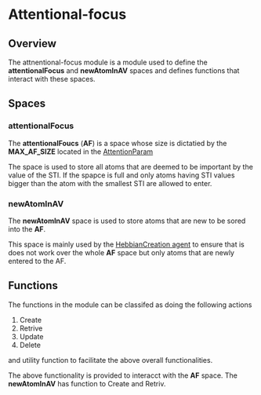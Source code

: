 # Attentional-focus

## Overview

The attnentional-focus module is a module used to define the **attentionalFocus**
and **newAtomInAV** spaces and defines functions that interact with these spaces.

## Spaces

### attentionalFocus

The **attentionalFoucs** (**AF**) is a space whose size is dictatied by the **MAX_AF_SIZE**
located in the [AttentionParam](../../../attnention/agents/mettaAgents/AttentionParam.metta)

The space is used to store all atoms that are deemed to be important by the value
of the STI. If the spapce is full and only atoms having STI values bigger than
the atom with the smallest STI are allowed to enter.

### newAtomInAV

The **newAtomInAV** space is used to store atoms that are new to be sored into
the **AF**. 

This space is mainly used by the [HebbianCreation agent](../../../attention/agents/mettaAgents/HebbianCreationAgent/README.md) to ensure that is does not 
work over the whole **AF** space but only atoms that are newly entered to the 
AF.

## Functions

The functions in the module can be classifed as doing the following actions

1. Create
2. Retrive
3. Update
4. Delete

and utility function to facilitate the above overall functionalities.

The above functionality is provided to interacct with the **AF** space. The
**newAtomInAV** has function to Create and Retriv.
